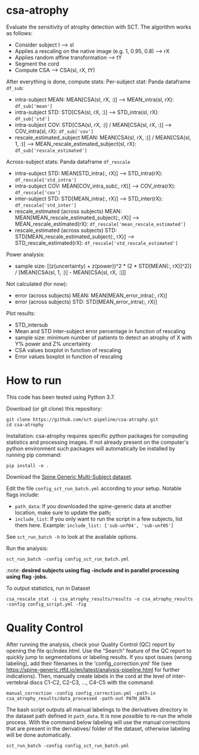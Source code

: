 # csa-atrophy

Evaluate the sensitivity of atrophy detection with SCT. The algorithm works as follows:
- Consider subject I --> sI
- Applies a rescaling on the native image (e.g. 1, 0.95, 0.8) --> rX
- Applies random affine transformation --> tY
- Segment the cord
- Compute CSA --> CSA(sI, rX, tY)

After everything is done, compute stats:
Per-subject stat: Panda dataframe `df_sub`:
- intra-subject MEAN: MEAN[CSA(sI, rX, :)] --> MEAN_intra(sI, rX): `df_sub['mean']`
- intra-subject STD: STD[CSA(sI, rX, :)] --> STD_intra(sI, rX): `df_sub['std']`
- intra-subject COV: STD[CSA(sI, rX, :)] / MEAN[CSA(sI, rX, :)] --> COV_intra(sI, rX): `df_sub['cov']`
- rescale_estimated_subject MEAN: MEAN[CSA(sI, rX, :)] / MEAN[CSA(sI, 1, :)] --> MEAN_rescale_estimated_subject(sI, rX): `df_sub['rescale_estimated']`

Across-subject stats: Panda dataframe `df_rescale`
- intra-subject STD: MEAN[STD_intra(:, rX)] --> STD_intra(rX): `df_rescale['std_intra']`
- intra-subject COV: MEAN[COV_intra_sub(:, rX)] --> COV_intra(rX): `df_rescale['cov']`
- inter-subject STD: STD[MEAN_intra(:, rX)] --> STD_inter(rX): `df_rescale['std_inter']`
- rescale_estimated (across subjects) MEAN: MEAN[MEAN_rescale_estimated_subject(:, rX)] --> MEAN_rescale_estimated(rX): `df_rescale['mean_rescale_estimated']`
- rescale_estimated (across subjects) STD: STD[MEAN_rescale_estimated_subject(:, rX)] --> STD_rescale_estimated(rX): `df_rescale['std_rescale_estimated']`

Power analysis:
- sample size: [(z(uncertainty) + z(power))^2 * (2 * STD[MEAN(:, rX)]^2)] / [MEAN[CSA(sI, 1, :)] - MEAN[CSA(sI, rX, :)]] 

Not calculated (for now):
- error (across subjects) MEAN: MEAN[MEAN_error_intra(:, rX)]
- error (across subjects) STD: STD[MEAN_error_intra(:, rX)]

Plot results:
- STD_intersub
- Mean and STD inter-subject error percentage in function of rescaling
- sample size: minimum number of patients to detect an atrophy of X with Y% power and Z% uncertainty
- CSA values boxplot in function of rescaling
- Error values boxplot in function of rescaling

# How to run

This code has been tested using Python 3.7.

Download (or git clone) this repository:
~~~
git clone https://github.com/sct-pipeline/csa-atrophy.git
cd csa-atrophy
~~~
Installation:
csa-atrophy requires specific python packages for computing statistics and processing images. If not already present on the computer's python environment such packages will automatically be installed by running pip command:
~~~
pip install -e .
~~~

Download the [Spine Generic Multi-Subject dataset](https://github.com/spine-generic/data-multi-subject#download). 

Edit the file `config_sct_run_batch.yml` according to your setup. Notable flags include:
- `path_data`: If you downloaded the spine-generic data at another location, make sure to update the path;
- `include_list`: If you only want to run the script in a few subjects, list them here. Example:
  `include_list: ['sub-unf04', 'sub-unf05']`

See `sct_run_batch -h` to look at the available options.

Run the analysis:
~~~
sct_run_batch -config config_sct_run_batch.yml
~~~

:note: **desired subjects using flag -include and in parallel processing using flag -jobs.**

To output statistics, run in Dataset
~~~
csa_rescale_stat -i csa_atrophy_results/results -o csa_atrophy_results -config config_script.yml -fig
~~~

# Quality Control

After running the analysis, check your Quality Control (QC) report by opening the file qc/index.html. Use the 
“Search” feature of the QC report to quickly jump to segmentations or labeling results. If you spot issues 
(wrong labeling), add their filenames in the 'config_correction.yml' file 
(see https://spine-generic.rtfd.io/en/latest/analysis-pipeline.html for further indications). Then, manually create 
labels in the cord at the level of inter-vertebral discs C1-C2, C2-C3, ..., C4-C5 with the command:
~~~
manual_correction -config config_correction.yml -path-in csa_atrophy_results/data_processed -path-out PATH_DATA
~~~
The bash script outputs all manual labelings to the derivatives directory in the dataset path defined in `path_data`.
It is now possible to re-run the whole process. With the command below labeling will use the manual corrections that
are present in the derivatives/ folder of the dataset, otherwise labeling will be done automatically.
~~~
sct_run_batch -config config_sct_run_batch.yml
~~~
